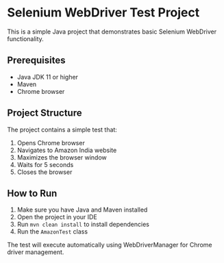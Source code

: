 # Selenium WebDriver Test Project

This is a simple Java project that demonstrates basic Selenium WebDriver functionality.

## Prerequisites

- Java JDK 11 or higher
- Maven
- Chrome browser

## Project Structure

The project contains a simple test that:
1. Opens Chrome browser
2. Navigates to Amazon India website
3. Maximizes the browser window
4. Waits for 5 seconds
5. Closes the browser

## How to Run

1. Make sure you have Java and Maven installed
2. Open the project in your IDE
3. Run `mvn clean install` to install dependencies
4. Run the `AmazonTest` class

The test will execute automatically using WebDriverManager for Chrome driver management.
